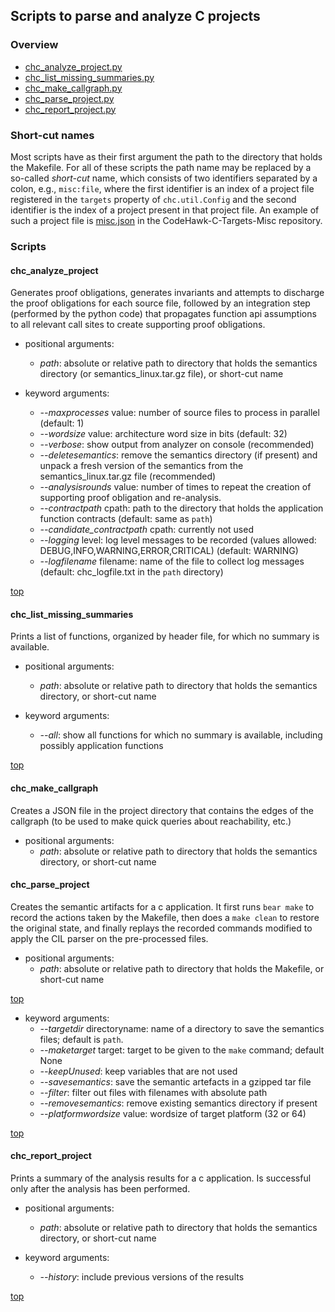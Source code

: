## Scripts to parse and analyze C projects

### Overview

- [chc_analyze_project.py](#chc_analyze_project)
- [chc_list_missing_summaries.py](#chc_list_missing_summaries)
- [chc_make_callgraph.py](#chc_make_callgraph)
- [chc_parse_project.py](#chc_parse_project)
- [chc_report_project.py](#chc_report_project)

### Short-cut names
Most scripts have as their first argument the path to the directory
that holds the Makefile. For all of these scripts the path name may
be replaced by a so-called *short-cut* name, which consists of two
identifiers separated by a colon, e.g., ```misc:file```, where the
first identifier is an index of a project file registered in the
```targets``` property of ```chc.util.Config``` and the second
identifier is the index of a project present in that project file.
An example of such a project file is [misc.json](https://github.com/kestreltechnology/CodeHawk-C-Targets-Misc/tree/master/targets/misc.json)
in the CodeHawk-C-Targets-Misc repository.

### Scripts

#### chc_analyze_project
Generates proof obligations, generates invariants and attempts to
discharge the proof obligations for each source file, followed by
an integration step (performed by the python code) that propagates
function api assumptions to all relevant call sites to create
supporting proof obligations.
- positional arguments:
  - *path*: absolute or relative path to directory that holds the semantics
    directory (or semantics_linux.tar.gz file), or short-cut name

- keyword arguments:
  - *--maxprocesses* value: number of source files to process in parallel
    (default: 1)
  - *--wordsize* value: architecture word size in bits (default: 32)
  - *--verbose*: show output from analyzer on console (recommended)
  - *--deletesemantics*: remove the semantics directory (if present) and
    unpack a fresh version of the semantics from the semantics_linux.tar.gz
    file (recommended)
  - *--analysisrounds* value: number of times to repeat the creation of
    supporting proof obligation and re-analysis.
  - *--contractpath* cpath: path to the directory that holds the
    application function contracts (default: same as ```path```)
  - *--candidate_contractpath* cpath: currently not used
  - *--logging* level: log level messages to be recorded
    (values allowed: DEBUG,INFO,WARNING,ERROR,CRITICAL)
    (default: WARNING)
  - *--logfilename* filename: name of the file to collect log messages
    (default: chc_logfile.txt in the ```path``` directory)	

[top](#overview)

#### chc_list_missing_summaries
Prints a list of functions, organized by header file, for which no
summary is available.
- positional arguments:
  - *path*: absolute or relative path to directory that holds the
    semantics directory, or short-cut name

- keyword arguments:
  - *--all*: show all functions for which no summary is available,
  including possibly application functions

[top](#overview)

#### chc_make_callgraph
Creates a JSON file in the project directory that contains the edges
of the callgraph (to be used to make quick queries about reachability,
etc.)
- positional arguments:
  - *path*: absolute or relative path to directory that holds the
    semantics directory, or short-cut name

#### chc_parse_project
Creates the semantic artifacts for a c application. It first runs
```bear make``` to record the actions taken by the Makefile, then
does a ```make clean``` to restore the original state, and finally
replays the recorded commands modified to apply the CIL parser on
the pre-processed files.
- positional arguments:
  - *path*: absolute or relative path to directory that holds the Makefile,
    or short-cut name

[top](#overview)

-  keyword arguments:
   - *--targetdir* directoryname: name of a directory to save the semantics
     files; default is ```path```.
   - *--maketarget* target: target to be given to the ```make``` command;
     default None
   - *--keepUnused*: keep variables that are not used
   - *--savesemantics*: save the semantic artefacts in a gzipped tar file
   - *--filter*: filter out files with filenames with absolute path
   - *--removesemantics*: remove existing semantics directory if present
   - *--platformwordsize* value: wordsize of target platform (32 or 64)

[top](#Overview)

#### chc_report_project
Prints a summary of the analysis results for a c application. Is successful
only after the analysis has been performed.
- positional arguments:
  - *path*: absolute or relative path to directory that holds the semantics
    directory, or short-cut name

- keyword arguments:
  - *--history*: include previous versions of the results

[top](#Overview)
